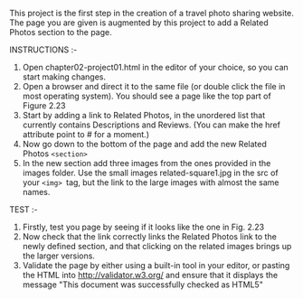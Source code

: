 This project is the first step in the creation of a travel photo sharing website. The page you are given is augmented by this project to add a Related Photos section to the page.


INSTRUCTIONS :- 

1. Open chapter02-project01.html in the editor of your choice, so you can start making changes.
2. Open a browser and direct it to the same file (or double click the file in most operating system). You should see a page like the top part of Figure 2.23
3. Start by adding a link to Related Photos, in the unordered list that currently contains Descriptions and Reviews. (You can make the href attribute point to # for a moment.)
4. Now go down to the bottom of the page and add the new Related Photos `<section>`
5. In the new section add three images from the ones provided in the images folder. Use the small images related-square1.jpg in the src of your  `<img> `tag, but the link to the large images with almost the same names.

TEST :-

1. Firstly, test you page by seeing if it looks like the one in Fig. 2.23
2. Now check that the link correctly links the Related Photos link to the newly defined section, and that clicking on the related images brings up the larger versions.
3. Validate the page by either using a built-in tool in your editor, or pasting the HTML into http://validator.w3.org/ and ensure that it displays the message "This document was successfully checked as HTML5"
